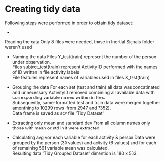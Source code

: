 # Creating tidy data

Following steps were performed in order to obtain tidy dataset:

*
 Reading the data
Only 8 files were needed, those in Inertial Signals folder weren't used<br />

* Naming the data
Files Y_test(train) represent the number of the person under observation.<br />
Files subject_test(train) represent Activity ID performed with the names of ID written in file activity_labels<br />
File features represent names of variables used in files X_test(train)<br />

* Grouping the data
For each set (test and train) all data was concatinated and unnecessary ActivityID removed combining all available data with corresponding variable names written in files.<br />
Subsequently, same-formatted test and train data were merged together amonthing to 10299 rows (from 2947 and 7352).<br />
Data frame is saved as scv file 'Tidy Dataset'<br />

* Extracting only mean and standard dev
From all column names only those with mean or std in it were extracted<br />

* Calculating avg vor each variable for each activity & person
Data were grouped by the person (30 values) and activity (6 values) and for each of remaining 561 variable mean was calculated.<br />
Resulting data 'Tidy Grouped Dataset' dimention is 180 x 563.<br />
